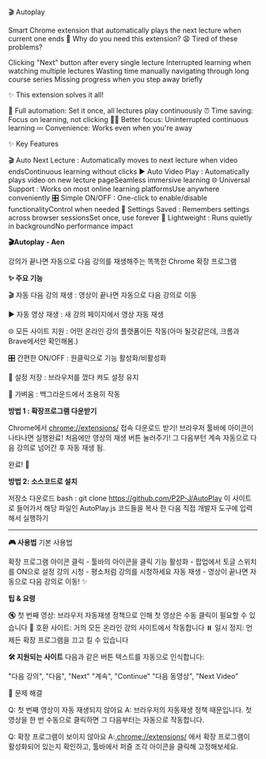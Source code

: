 🎬 Autoplay

Smart Chrome extension that automatically plays the next lecture when current one ends
🤔 Why do you need this extension?
😩 Tired of these problems?

Clicking "Next" button after every single lecture
Interrupted learning when watching multiple lectures
Wasting time manually navigating through long course series
Missing progress when you step away briefly

✨ This extension solves it all!

🎯 Full automation: Set it once, all lectures play continuously
⏰ Time saving: Focus on learning, not clicking
🧘‍♂️ Better focus: Uninterrupted continuous learning
💤 Convenience: Works even when you're away

✨ Key Features

🎬 Auto Next Lecture : Automatically moves to next lecture when video endsContinuous learning without clicks
▶️ Auto Video Play : Automatically plays video on new lecture pageSeamless immersive learning
🌐 Universal Support : Works on most online learning platformsUse anywhere conveniently
🎛️ Simple ON/OFF : One-click to enable/disable functionalityControl when needed
💾 Settings Saved : Remembers settings across browser sessionsSet once, use forever
🚀 Lightweight : Runs quietly in backgroundNo performance impact

**🎬Autoplay - Aen**

강의가 끝나면 자동으로 다음 강의를 재생해주는 똑똑한 Chrome 확장 프로그램

**✨ 주요 기능**

🎬 자동 다음 강의 재생 : 영상이 끝나면 자동으로 다음 강의로 이동

▶️ 자동 영상 재생 : 새 강의 페이지에서 영상 자동 재생

🌐 모든 사이트 지원 : 어떤 온라인 강의 플랫폼이든 작동(아마 될것같은데, 크롬과 Brave에서만 확인해봄.)

🎛️ 간편한 ON/OFF : 원클릭으로 기능 활성화/비활성화

💾 설정 저장 : 브라우저를 껐다 켜도 설정 유지

🚀 가벼움 : 백그라운드에서 조용히 작동

**방법 1 : 확장프로그램 다운받기**

Chrome에서 [chrome://extensions/](https://chromewebstore.google.com/detail/autoplay/ldaonocfecodgdoedlehngekfaeobbmd?hl=ko&utm_source=ext_sidebar) 접속
다운로드 받기!
브라우저 툴바에 아이콘이 나타나면 실행완료!
처음에만 영상의 재생 버튼 눌러주기!
그 다음부턴 계속 자동으로 다음 강의로 넘어간 후 자동 재생 됨.

완료! 🎉

**방법 2: 소스코드로 설치**

저장소 다운로드
bash : git clone https://github.com/P2P-J/AutoPlay
이 사이트로 들어가서 해당 파일인 AutoPlay.js 코드들을 복사 한 다음 직접 개발자 도구에 입력해서 실행하기

---

**🎮 사용법**
기본 사용법

확장 프로그램 아이콘 클릭 - 툴바의 아이콘을 클릭
기능 활성화 - 팝업에서 토글 스위치를 ON으로 설정
강의 시청 - 평소처럼 강의를 시청하세요
자동 재생 - 영상이 끝나면 자동으로 다음 강의로 이동! ✨

**팁 & 요령**

🔇 첫 번째 영상: 브라우저 자동재생 정책으로 인해 첫 영상은 수동 클릭이 필요할 수 있습니다
🎯 호환 사이트: 거의 모든 온라인 강의 사이트에서 작동합니다
⏸️ 일시 정지: 언제든 확장 프로그램을 끄고 킬 수 있습니다

**🛠️ 지원되는 사이트**
다음과 같은 버튼 텍스트를 자동으로 인식합니다:

"다음 강의", "다음", "Next"
"계속", "Continue"
"다음 동영상", "Next Video"

🐛 문제 해결

Q: 첫 번째 영상이 자동 재생되지 않아요
A: 브라우저의 자동재생 정책 때문입니다. 첫 영상을 한 번 수동으로 클릭하면 그 다음부터는 자동으로 작동합니다.

Q: 확장 프로그램이 보이지 않아요
A:[ chrome://extensions/](https://chromewebstore.google.com/detail/autoplay/ldaonocfecodgdoedlehngekfaeobbmd?hl=ko&utm_source=ext_sidebar) 에서 확장 프로그램이 활성화되어 있는지 확인하고, 툴바에서 퍼즐 조각 아이콘을 클릭해 고정해보세요.
